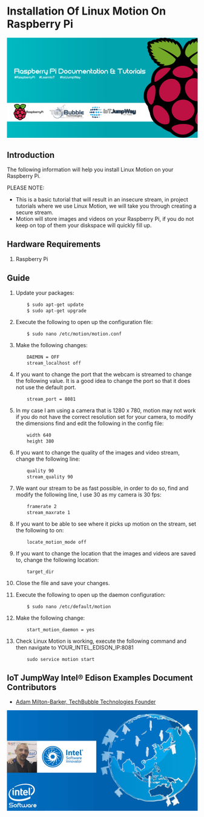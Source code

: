 # Installation Of Linux Motion On Raspberry Pi

![TechBubble IoT JumpWay Docs](../images/main/Raspberry-Pi-Documentation.png)

## Introduction

The following information will help you install Linux Motion on your Raspberry Pi.

PLEASE NOTE: 

- This is a basic tutorial that will result in an insecure stream, in project tutorials where we use Linux Motion, we will take you through creating a secure stream. 
- Motion will store images and videos on your Raspberry Pi, if you do not keep on top of them your diskspace will quickly fill up. 

## Hardware Requirements

1. Raspberry Pi

## Guide

1. Update your packages:

    ```
        $ sudo apt-get update
        $ sudo apt-get upgrade
    ```

2. Execute the following to open up the configuration file:

    ```
        $ sudo nano /etc/motion/motion.conf
    ```

3. Make the following changes:

    ```
        DAEMON = OFF
        stream_localhost off
    ```
    
4. If you want to change the port that the webcam is streamed to change the following value. It is a good idea to change the port so that it does not use the default port.

    ```
        stream_port = 8081
    ```

5. In my case I am using a camera that is 1280 x 780, motion may not work if you do not have the correct resolution set for your camera, to modify the dimensions find and edit the following in the config file:

    ```
        width 640 
        height 380
    ```

6. If you want to change the quality of the images and video stream, change the following line:

    ```
        quality 90
        stream_quality 90
    ```

7. We want our stream to be as fast possible, in order to do so, find and modify the following line, I use 30 as my camera is 30 fps:

    ```
        framerate 2
        stream_maxrate 1
    ```

8. If you want to be able to see where it picks up motion on the stream, set the following to on:

    ```
        locate_motion_mode off
    ```

9. If you want to change the location that the images and videos are saved to, change the following location:

    ```
        target_dir 
    ```

10. Close the file and save your changes.

11. Execute the following to open up the daemon configuration:  

    ```
        $ sudo nano /etc/default/motion
    ```

5. Make the following change: 

    ```
        start_motion_daemon = yes
    ```

8. Check Linux Motion is working, execute the following command and then navigate to YOUR_INTEL_EDISON_IP:8081 

    ```
        sudo service motion start
    ```

## IoT JumpWay Intel® Edison Examples Document Contributors

- [Adam Milton-Barker, TechBubble Technologies Founder](https://github.com/AdamMiltonBarker "Adam Milton-Barker, TechBubble Technologies Founder")

![Adam Milton-Barker,  Intel Software Innovator](../images/main/Intel-Software-Innovator.jpg)  